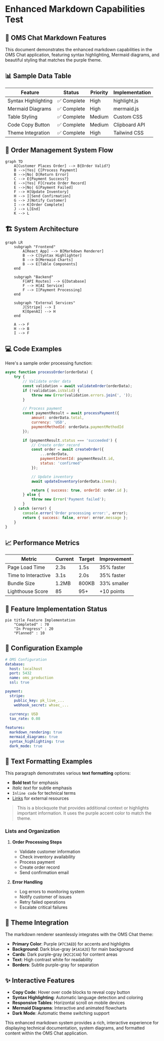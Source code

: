 # Enhanced Markdown Capabilities Test

## 🚀 OMS Chat Markdown Features

This document demonstrates the enhanced markdown capabilities in the OMS Chat application, featuring syntax highlighting, Mermaid diagrams, and beautiful styling that matches the purple theme.

## 📊 Sample Data Table

| Feature | Status | Priority | Implementation |
|---------|--------|----------|----------------|
| Syntax Highlighting | ✅ Complete | High | highlight.js |
| Mermaid Diagrams | ✅ Complete | High | mermaid.js |
| Table Styling | ✅ Complete | Medium | Custom CSS |
| Code Copy Button | ✅ Complete | Medium | Clipboard API |
| Theme Integration | ✅ Complete | High | Tailwind CSS |

## 🔄 Order Management System Flow

```mermaid
graph TD
    A[Customer Places Order] --> B{Order Valid?}
    B -->|Yes| C[Process Payment]
    B -->|No| D[Return Error]
    C --> E{Payment Success?}
    E -->|Yes| F[Create Order Record]
    E -->|No| G[Payment Failed]
    F --> H[Update Inventory]
    H --> I[Send Confirmation]
    G --> J[Notify Customer]
    I --> K[Order Complete]
    J --> L[End]
    K --> L
```

## 🏗️ System Architecture

```mermaid
graph LR
    subgraph "Frontend"
        A[React App] --> B[Markdown Renderer]
        B --> C[Syntax Highlighter]
        B --> D[Mermaid Charts]
        B --> E[Table Components]
    end
    
    subgraph "Backend"
        F[API Routes] --> G[Database]
        F --> H[AI Service]
        F --> I[Payment Processing]
    end
    
    subgraph "External Services"
        J[Stripe] --> I
        K[OpenAI] --> H
    end
    
    A --> F
    H --> B
    I --> F
```

## 💻 Code Examples

Here's a sample order processing function:

```javascript
async function processOrder(orderData) {
    try {
        // Validate order data
        const validation = await validateOrder(orderData);
        if (!validation.isValid) {
            throw new Error(validation.errors.join(', '));
        }

        // Process payment
        const paymentResult = await processPayment({
            amount: orderData.total,
            currency: 'USD',
            paymentMethodId: orderData.paymentMethodId
        });

        if (paymentResult.status === 'succeeded') {
            // Create order record
            const order = await createOrder({
                ...orderData,
                paymentIntentId: paymentResult.id,
                status: 'confirmed'
            });

            // Update inventory
            await updateInventory(orderData.items);

            return { success: true, orderId: order.id };
        } else {
            throw new Error('Payment failed');
        }
    } catch (error) {
        console.error('Order processing error:', error);
        return { success: false, error: error.message };
    }
}
```

## 📈 Performance Metrics

| Metric | Current | Target | Improvement |
|--------|---------|--------|-------------|
| Page Load Time | 2.3s | 1.5s | 35% faster |
| Time to Interactive | 3.1s | 2.0s | 35% faster |
| Bundle Size | 1.2MB | 800KB | 33% smaller |
| Lighthouse Score | 85 | 95+ | +10 points |

## 🎯 Feature Implementation Status

```mermaid
pie title Feature Implementation
    "Completed" : 70
    "In Progress" : 20
    "Planned" : 10
```

## 🔧 Configuration Example

```yaml
# OMS Configuration
database:
  host: localhost
  port: 5432
  name: oms_production
  ssl: true

payment:
  stripe:
    public_key: pk_live_...
    webhook_secret: whsec_...
  
  currency: USD
  tax_rate: 0.08

features:
  markdown_rendering: true
  mermaid_diagrams: true
  syntax_highlighting: true
  dark_mode: true
```

## 📝 Text Formatting Examples

This paragraph demonstrates various **text formatting** options:

- **Bold text** for emphasis
- *Italic text* for subtle emphasis
- `Inline code` for technical terms
- [Links](https://example.com) for external resources

> This is a blockquote that provides additional context or highlights important information. It uses the purple accent color to match the theme.

### Lists and Organization

1. **Order Processing Steps**
   - Validate customer information
   - Check inventory availability
   - Process payment
   - Create order record
   - Send confirmation email

2. **Error Handling**
   - Log errors to monitoring system
   - Notify customer of issues
   - Retry failed operations
   - Escalate critical failures

## 🎨 Theme Integration

The markdown renderer seamlessly integrates with the OMS Chat theme:

- **Primary Color**: Purple (`#7C3AED`) for accents and highlights
- **Background**: Dark blue-gray (`#1A1A2E`) for main background
- **Cards**: Dark purple-gray (`#2C2C4A`) for content areas
- **Text**: High contrast white for readability
- **Borders**: Subtle purple-gray for separation

## ✨ Interactive Features

- **Copy Code**: Hover over code blocks to reveal copy button
- **Syntax Highlighting**: Automatic language detection and coloring
- **Responsive Tables**: Horizontal scroll on mobile devices
- **Mermaid Diagrams**: Interactive and animated flowcharts
- **Dark Mode**: Automatic theme switching support

This enhanced markdown system provides a rich, interactive experience for displaying technical documentation, system diagrams, and formatted content within the OMS Chat application.


